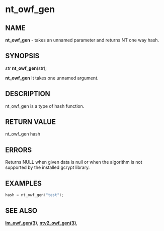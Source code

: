 # nt_owf_gen

## NAME

**nt_owf_gen** - takes an unnamed parameter and returns NT one way hash.
## SYNOPSIS

*str* **nt_owf_gen**(str);

**nt_owf_gen** It takes one unnamed argument.

## DESCRIPTION

nt_owf_gen is a type of hash function.


## RETURN VALUE

nt_owf_gen hash

## ERRORS

Returns NULL when given data is null or when the algorithm is not supported by the installed gcrypt library.

## EXAMPLES

```cpp
hash = nt_owf_gen("test");
```

## SEE ALSO

**[lm_owf_gen(3)](lm_owf_gen.md)**,
**[ntv2_owf_gen(3)](ntv2_owf_gen.md)**,
